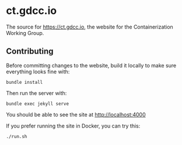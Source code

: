 # ct.gdcc.io

The source for https://ct.gdcc.io, the website for the Containerization Working Group.

## Contributing

Before committing changes to the website, build it locally to make sure everything looks fine with:

```
bundle install
```

Then run the server with:

```
bundle exec jekyll serve
```

You should be able to see the site at <http://localhost:4000>

If you prefer running the site in Docker, you can try this:

```
./run.sh
```
